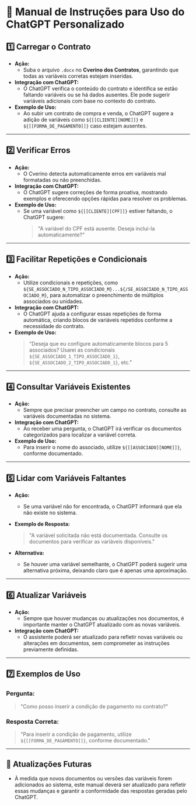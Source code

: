 # 📝 Manual de Instruções para Uso do ChatGPT Personalizado

## 1️⃣ Carregar o Contrato
- **Ação:** 
  - Suba o arquivo `.docx` no **Cverino dos Contratos**, garantindo que todas as variáveis corretas estejam inseridas.
- **Integração com ChatGPT:** 
  - O ChatGPT verifica o conteúdo do contrato e identifica se estão faltando variáveis ou se há dados ausentes. Ele pode sugerir variáveis adicionais com base no contexto do contrato.
- **Exemplo de Uso:** 
  - Ao subir um contrato de compra e venda, o ChatGPT sugere a adição de variáveis como `${[[CLIENTE][NOME]]}` e `${[[FORMA_DE_PAGAMENTO]]}` caso estejam ausentes.

---

## 2️⃣ Verificar Erros
- **Ação:** 
  - O Cverino detecta automaticamente erros em variáveis mal formatadas ou não preenchidas.
- **Integração com ChatGPT:** 
  - O ChatGPT sugere correções de forma proativa, mostrando exemplos e oferecendo opções rápidas para resolver os problemas.
- **Exemplo de Uso:** 
  - Se uma variável como `${[[CLIENTE][CPF]]}` estiver faltando, o ChatGPT sugere: 
    > "A variável do CPF está ausente. Deseja incluí-la automaticamente?"

---

## 3️⃣ Facilitar Repetições e Condicionais
- **Ação:** 
  - Utilize condicionais e repetições, como `${SE_ASSOCIADO_N_TIPO_ASSOCIADO_M}...${/SE_ASSOCIADO_N_TIPO_ASSOCIADO_M}`, para automatizar o preenchimento de múltiplos associados ou unidades.
- **Integração com ChatGPT:** 
  - O ChatGPT ajuda a configurar essas repetições de forma automática, criando blocos de variáveis repetidos conforme a necessidade do contrato.
- **Exemplo de Uso:** 
  > "Deseja que eu configure automaticamente blocos para 5 associados? Usarei as condicionais `${SE_ASSOCIADO_1_TIPO_ASSOCIADO_1}`, `${SE_ASSOCIADO_2_TIPO_ASSOCIADO_1}`, etc."

---

## 4️⃣ Consultar Variáveis Existentes
- **Ação:** 
  - Sempre que precisar preencher um campo no contrato, consulte as variáveis documentadas no sistema.
- **Integração com ChatGPT:** 
  - Ao receber uma pergunta, o ChatGPT irá verificar os documentos categorizados para localizar a variável correta.
- **Exemplo de Uso:** 
  - Para inserir o nome do associado, utilize `${[[ASSOCIADO][NOME]]}`, conforme documentado.

---

## 5️⃣ Lidar com Variáveis Faltantes
- **Ação:** 
  - Se uma variável não for encontrada, o ChatGPT informará que ela não existe no sistema.
- **Exemplo de Resposta:**
  > "A variável solicitada não está documentada. Consulte os documentos para verificar as variáveis disponíveis."
  
- **Alternativa:** 
  - Se houver uma variável semelhante, o ChatGPT poderá sugerir uma alternativa próxima, deixando claro que é apenas uma aproximação.

---

## 6️⃣ Atualizar Variáveis
- **Ação:** 
  - Sempre que houver mudanças ou atualizações nos documentos, é importante manter o ChatGPT atualizado com as novas variáveis.
- **Integração com ChatGPT:** 
  - O assistente poderá ser atualizado para refletir novas variáveis ou alterações em documentos, sem comprometer as instruções previamente definidas.

---

## 7️⃣ Exemplos de Uso
### Pergunta:
> "Como posso inserir a condição de pagamento no contrato?"

### Resposta Correta:
> "Para inserir a condição de pagamento, utilize `${[[FORMA_DE_PAGAMENTO]]}`, conforme documentado."

---

## 🔄 Atualizações Futuras
- À medida que novos documentos ou versões das variáveis forem adicionados ao sistema, este manual deverá ser atualizado para refletir essas mudanças e garantir a conformidade das respostas geradas pelo ChatGPT.
